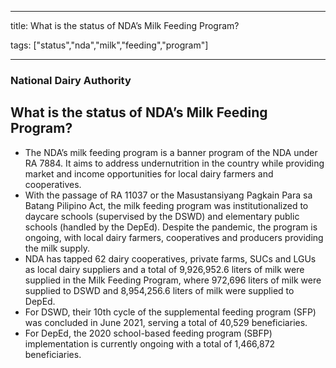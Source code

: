 
---

title: What is the status of NDA’s Milk Feeding Program?

tags: ["status","nda","milk","feeding","program"]

---

### National Dairy Authority

## What is the status of NDA’s Milk Feeding Program?


 - The NDA’s milk feeding program is a banner program of the NDA under RA 7884. It aims to address undernutrition in the country while providing market and income opportunities for local dairy farmers and cooperatives.
 - With the passage of RA 11037 or the Masustansiyang Pagkain Para sa Batang Pilipino Act, the milk feeding program was institutionalized to daycare schools (supervised by the DSWD) and elementary public schools (handled by the DepEd). Despite the pandemic, the program is ongoing, with local dairy farmers, cooperatives and producers providing the milk supply.
 - NDA has tapped 62 dairy cooperatives, private farms, SUCs and LGUs as local dairy suppliers and a total of 9,926,952.6 liters of milk were supplied in the Milk Feeding Program, where 972,696 liters of milk were supplied to DSWD and 8,954,256.6 liters of milk were supplied to DepEd.
 - For DSWD, their 10th cycle of the supplemental feeding program (SFP) was  concluded in June 2021, serving a total of 40,529 beneficiaries.
 - For DepEd, the 2020 school-based feeding program (SBFP) implementation is currently ongoing with a total of 1,466,872 beneficiaries.
